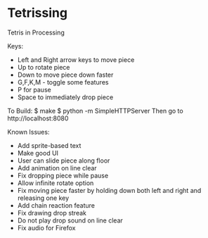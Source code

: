 Tetrissing
==========

Tetris in Processing

Keys:
 - Left and Right arrow keys to move piece
 - Up to rotate piece
 - Down to move piece down faster
 - G,F,K,M - toggle some features
 - P for pause
 - Space to immediately drop piece

To Build:
 $ make
 $ python -m SimpleHTTPServer
Then go to http://localhost:8080

Known Issues:
 - Add sprite-based text
 - Make good UI
 - User can slide piece along floor
 - Add animation on line clear
 - Fix dropping piece while pause
 - Allow infinite rotate option
 - Fix moving piece faster by holding down both left and right and
   releasing one key
 - Add chain reaction feature
 - Fix drawing drop streak
 - Do not play drop sound on line clear
 - Fix audio for Firefox
